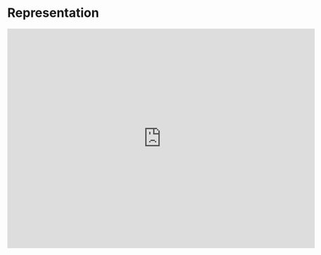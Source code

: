 # Representation

<embed src="https://n-harley.github.io/idyog/representation.pdf" type="application/pdf" width="700" height="500"/>
